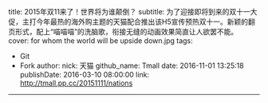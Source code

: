 title: 2015年双11来了！世界将为谁颠倒？
subtitle: 为了迎接即将到来的双十一大促，主打今年最热的海外购主题的天猫配合推出该H5宣传预热双十一。新颖的翻页形式，配上“喵喵喵”的洗脑歌，衔接无缝的动画效果简直让人欲罢不能。
cover: for whom the world will be upside down.jpg
tags:
  - Git
  - Fork
author:
  nick: 天猫
  github_name: Tmall
date: 2016-11-01 13:25:18
publishDate: 2016-03-10 08:00:00
link: http://tmall.pp.cc/20151111/nations
---

<!-- more -->
